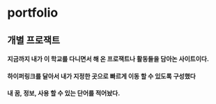 # portfolio
## 개별 프로잭트
#### 지금까지 내가 이 학교를 다니면서 해 온 프로잭트나 활동들을 담아논 사이트이다.
#### 하이퍼링크를 달아서 내가 지정한 곳으로 빠르게 이동 할 수 있도록 구성했다
#### 내 꿈, 정보, 사용 할 수 있는 단어를 적어놨다.
